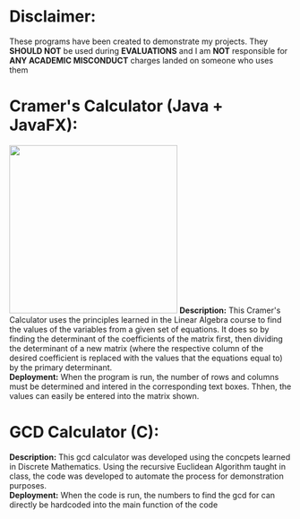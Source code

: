 # Disclaimer: 
These programs have been created to demonstrate my projects. They <strong>SHOULD NOT</strong> be used during <strong>EVALUATIONS</strong> and I am <strong>NOT</strong> responsible for <strong>ANY ACADEMIC MISCONDUCT</strong> charges landed on someone who uses them

# Cramer's Calculator (Java + JavaFX):
<img src="https://user-images.githubusercontent.com/91444858/166508940-ac2b0d07-181b-42f1-a077-a231ec1d84ee.png" width="300">
<strong>Description:</strong> This Cramer's Calculator uses the principles learned in the Linear Algebra course to find the values of the variables from a given set of equations. It does so by finding the determinant of the coefficients of the matrix first, then dividing the determinant of a new matrix (where the respective column of the desired coefficient is replaced with the values that the equations equal to) by the primary determinant.  
<br/><strong>Deployment:</strong> When the program is run, the number of rows and columns must be determined and intered in the corresponding text boxes. Thhen, the values can easily be entered into the matrix shown. 

# GCD Calculator (C):
<strong>Description:</strong> This gcd calculator was developed using the concpets learned in Discrete Mathematics. Using the recursive Euclidean Algorithm taught in class, the code was developed to automate the process for demonstration purposes. 
<br/><strong>Deployment:</strong> When the code is run, the numbers to find the gcd for can directly be hardcoded into the main function of the code
